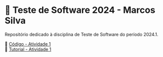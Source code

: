 # 🚀 Teste de Software 2024 - Marcos Silva

Repositório dedicado à disciplina de Teste de Software do período 2024.1.

🐍 [Código - Atividade 1](https://github.com/mpaullos/Teste_Software_2024_Silva_Marcos/tree/main/atividade1)  
📘 [Tutorial - Atividade 1](https://github.com/mpaullos/Teste_Software_2024_Silva_Marcos/blob/main/artefatos/Marcos_Silva_atividade_1.pdf)
